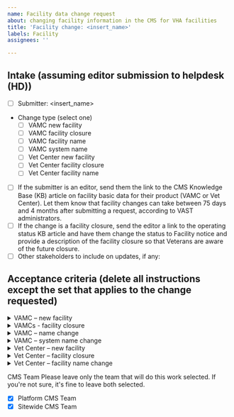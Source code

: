 ```yaml
---
name: Facility data change request
about: changing facility information in the CMS for VHA facilities
title: 'Facility change: <insert_name>'
labels: Facility
assignees: ''

---
```


## Intake (assuming editor submission to helpdesk (HD))
- [ ] Submitter: <insert_name>
- Change type (select one)
  - [ ] VAMC new facility
  - [ ] VAMC facility closure
  - [ ] VAMC facility name
  - [ ] VAMC system name
  - [ ] Vet Center new facility
  - [ ] Vet Center facility closure
  - [ ] Vet Center facility name
- [ ] If the submitter is an editor, send them the link to the CMS Knowledge Base (KB) article on facility basic data for their product (VAMC or Vet Center). Let them know that facility changes can take between 75 days and 4 months after submitting a request, according to VAST administrators.
- [ ] If the change is a facility closure, send the editor a link to the operating status KB article and have them change the status to Facility notice and provide a description of the facility closure so that Veterans are aware of the future closure.
- [ ] Other stakeholders to include on updates, if any: <insert name>
 
## Acceptance criteria (delete all instructions except the set that applies to the change requested)
  
<details><summary>VAMC – new facility</summary>
  
- [ ] CMS team becomes aware that the new facility is now on the Facility API.
- [ ] CMS engineer updates the Section.
- [ ] CMS engineer updates the facility service nodes.
- [ ] CMS engineer bulk publishes nodes.
- [ ] HD notifies editor and any other stakeholders.
</details>
 
<details><summary>VAMCs - facility closure</summary>
  
- [ ] CMS team becomes aware that the facility is no longer on the Facility API.
- [ ] CMS engineer bulk archives the facility service nodes. (https://prod.cms.va.gov/admin/content/bulk?type=health_care_local_health_service)
- [ ] CMS engineer edits the facility node, add a revision log to cover who requested the change and change moderation state to archive.
- [ ] CMS engineer finds the menu for the system https://prod.cms.va.gov/admin/structure/menu and deletes the menu item for the closed facility.
- [ ] CMS engineer filters content by the health care system and scans for any events that might be taking place at that facility. Archive if any are found.
- [ ] CMS engineer removes the Section.
- [ ] HD notifies editor and any other stakeholders.
</details>

  <details><summary>VAMC – name change</summary>
    
- [ ] The H1 title change comes from Lighthouse to Drupal.
- [ ] CMS engineer makes bulk alias changes to facility service nodes. (https://prod.cms.va.gov/admin/content/bulk?type=health_care_local_health_service)
- [ ] CMS engineer bulk saves fixed titles to facility service nodes. (https://prod.cms.va.gov/admin/content/bulk?type=health_care_local_health_service)
- [ ] CMS engineer updates menu title.
- [ ] Front-end (FE) redirects are set up.
- [ ] HD notifies editor and any other stakeholders.
</details>
 
<details><summary>VAMC – system name change</summary>
  
- [ ] CMS team becomes aware of the new system name.
- [ ] FE redirects are set up.
- [ ] CMS engineer updates the Section.
- [ ] CMS engineer bulk alias changes all nodes within the system. (https://prod.cms.va.gov/admin/content/bulk)
- [ ] CMS engineer bulk saves to fix titles for all nodes within system. (https://prod.cms.va.gov/admin/content/bulk?type=health_care_local_health_service)
- [ ] CMS engineer renames the menu for the system accordingly.  (in the future, may need to rebuild the menu so that name and machine name match)
- [ ] HD notifies editor and any other stakeholders.
</details>

<details><summary>Vet Center – new facility</summary>
  
- [ ] CMS team becomes aware that the new facility is now on the Facility API.
- [ ] CMS engineer creates the Section.
- [ ] CMS engineer creates the nodes.
- [ ] CMS engineer bulk publishes the nodes.
- [ ] HD notifies editor and any other stakeholders.
</details>

<details><summary>Vet Center – facility closure</summary>
  
- [ ] CMS team becomes aware that the facility is no longer on the Facility API.
- [ ] CMS engineer bulk unpublishes the nodes.
- [ ] FE redirects are set up.
- [ ] CMS engineer removes the Section.
</details>

<details><summary>Vet Center – facility name change</summary>
  
- [ ] The H1 title change comes from Lighthouse to Drupal.
- Is the new official name plain language? 
  - If yes, go to next step. 
  - [ ] If no, update the common name (when #6955 Unlock title field on Vet Centers is handled).
- Is the facility published? 
  - If yes, go to next step. 
  - [ ] If no, update URLs for all content in that section by bulk operations.
- [ ] CMS engineer bulk updates node titles for services.
- [ ] CMS engineer updaes URLs.
- Was a Section created?
  - If no, skip to the next step.
  - [ ] If yes, it may need to be updated (pending some migration script updating).
- Is the Vet Center published? 
  - [ ] If no, HD notifies Michelle Middaugh to bulk publish.
  - [ ] HD notifies editor and any other stakeholders.
  </details>

CMS Team
Please leave only the team that will do this work selected. If you're not sure, it's fine to leave both selected.
- [X] Platform CMS Team
- [X] Sitewide CMS Team
